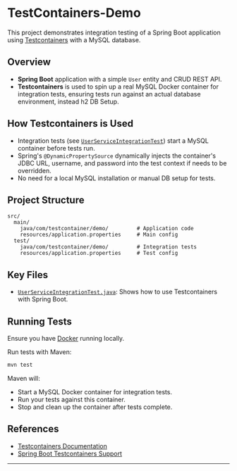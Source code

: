 # TestContainers-Demo

This project demonstrates integration testing of a Spring Boot application using [Testcontainers](https://www.testcontainers.org/) with a MySQL database.

## Overview

- **Spring Boot** application with a simple `User` entity and CRUD REST API.
- **Testcontainers** is used to spin up a real MySQL Docker container for integration tests, ensuring tests run against an actual database environment, instead h2 DB Setup.

## How Testcontainers is Used

- Integration tests (see [`UserServiceIntegrationTest`](src/test/java/com/testcontainer/demo/UserServiceIntegrationTest.java)) start a MySQL container before tests run.
- Spring's `@DynamicPropertySource` dynamically injects the container's JDBC URL, username, and password into the test context if needs to be overridden.
- No need for a local MySQL installation or manual DB setup for tests.

## Project Structure

```
src/
  main/
    java/com/testcontainer/demo/         # Application code
    resources/application.properties     # Main config
  test/
    java/com/testcontainer/demo/         # Integration tests
    resources/application.properties     # Test config
```

## Key Files

- [`UserServiceIntegrationTest.java`](src/test/java/com/testcontainer/demo/UserServiceIntegrationTest.java): Shows how to use Testcontainers with Spring Boot.

## Running Tests

Ensure you have [Docker](https://www.docker.com/) running locally. 

Run tests with Maven:

```sh
mvn test
```

Maven will:
- Start a MySQL Docker container for integration tests.
- Run your tests against this container.
- Stop and clean up the container after tests complete.

## References

- [Testcontainers Documentation](https://www.testcontainers.org/)
- [Spring Boot Testcontainers Support](https://docs.spring.io/spring-boot/docs/current/reference/html/features.html#features.testing.testcontainers)
---